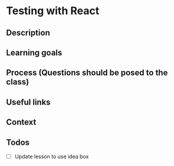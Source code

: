 # Testing with React

## Description

## Learning goals

## Process (Questions should be posed to the class)

## Useful links

## Context

## Todos

* [ ] Update lesson to use idea box
